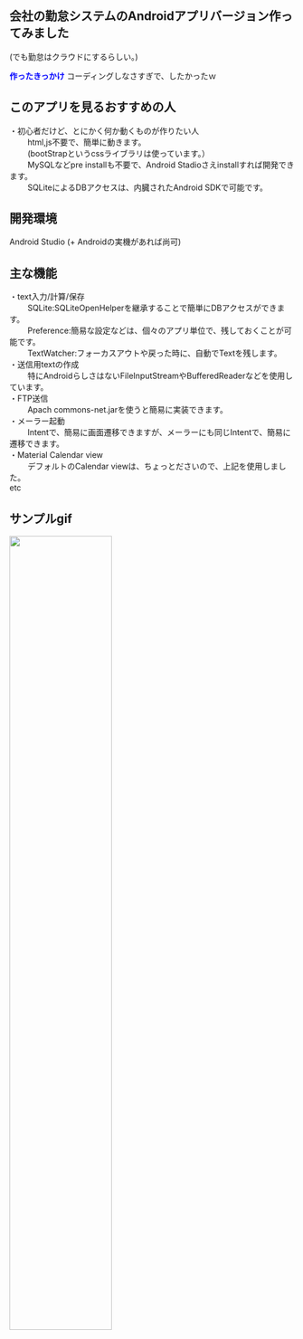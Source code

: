 ## 会社の勤怠システムのAndroidアプリバージョン作ってみました
(でも勤怠はクラウドにするらしい。)</br>

<strong style="color: blue;">作ったきっかけ</strong> 
コーディングしなさすぎで、したかったｗ</br>

## このアプリを見るおすすめの人
・初心者だけど、とにかく何か動くものが作りたい人</br>
 　 　html,js不要で、簡単に動きます。</br>
 　 　(bootStrapというcssライブラリは使っています。）</br>
 　 　MySQLなどpre installも不要で、Android Stadioさえinstallすれば開発できます。</br>
 　 　SQLiteによるDBアクセスは、内臓されたAndroid SDKで可能です。</br>

## 開発環境
Android Studio (+ Androidの実機があれば尚可)</br>

## 主な機能
・text入力/計算/保存</br>
 　 　SQLite:SQLiteOpenHelperを継承することで簡単にDBアクセスができます。</br>
 　 　Preference:簡易な設定などは、個々のアプリ単位で、残しておくことが可能です。</br>
 　 　TextWatcher:フォーカスアウトや戻った時に、自動でTextを残します。</br>
・送信用textの作成</br>
 　 　特にAndroidらしさはないFileInputStreamやBufferedReaderなどを使用しています。</br>
・FTP送信</br>
 　 　Apach commons-net.jarを使うと簡易に実装できます。</br>
・メーラー起動</br>
 　 　Intentで、簡易に画面遷移できますが、メーラーにも同じIntentで、簡易に遷移できます。</br>
・Material Calendar view</br>
 　 　デフォルトのCalendar viewは、ちょっとださいので、上記を使用しました。</br>
  etc</br>

## サンプルgif
<p>
  <img src="https://github.com/natsukikaminishi/kintai/blob/master/kintai_app.gif" width=60%>  
</p>　
